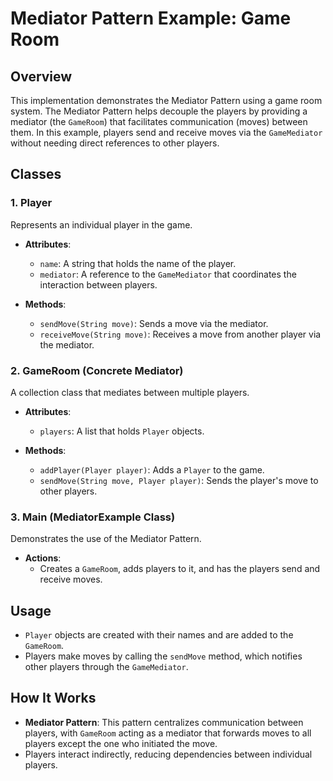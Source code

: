 # Mediator Pattern Example: Game Room

## Overview
This implementation demonstrates the Mediator Pattern using a game room system. The Mediator Pattern helps decouple the players by providing a mediator (the `GameRoom`) that facilitates communication (moves) between them. In this example, players send and receive moves via the `GameMediator` without needing direct references to other players.

## Classes

### 1. Player
Represents an individual player in the game.

- **Attributes**:
  - `name`: A string that holds the name of the player.
  - `mediator`: A reference to the `GameMediator` that coordinates the interaction between players.

- **Methods**:
  - `sendMove(String move)`: Sends a move via the mediator.
  - `receiveMove(String move)`: Receives a move from another player via the mediator.

### 2. GameRoom (Concrete Mediator)
A collection class that mediates between multiple players.

- **Attributes**:
  - `players`: A list that holds `Player` objects.
  
- **Methods**:
  - `addPlayer(Player player)`: Adds a `Player` to the game.
  - `sendMove(String move, Player player)`: Sends the player's move to other players.

### 3. Main (MediatorExample Class)
Demonstrates the use of the Mediator Pattern.

- **Actions**:
  - Creates a `GameRoom`, adds players to it, and has the players send and receive moves.

## Usage
- `Player` objects are created with their names and are added to the `GameRoom`.
- Players make moves by calling the `sendMove` method, which notifies other players through the `GameMediator`.

## How It Works
- **Mediator Pattern**: This pattern centralizes communication between players, with `GameRoom` acting as a mediator that forwards moves to all players except the one who initiated the move.
- Players interact indirectly, reducing dependencies between individual players.
